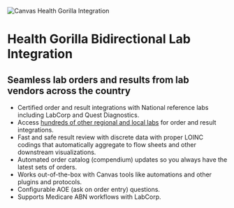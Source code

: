 ![Canvas Health Gorilla Integration](https://images.prismic.io/canvas-website/Zq1Lo0aF0TcGIqVX_health-gorilla-logo.png?auto=format,compress)

# Health Gorilla Bidirectional Lab Integration

## Seamless lab orders and results from lab vendors across the country
- Certified order and result integrations with National reference labs including LabCorp and Quest Diagnostics.
- Access [hundreds of other regional and local labs](https://developer.healthgorilla.com/docs/list-of-connected-labs) for order and result integrations.
- Fast and safe result review with discrete data with proper LOINC codings that automatically aggregate to flow sheets and other downstream visualizations.
- Automated order catalog (compendium) updates so you always have the latest sets of orders.
- Works out-of-the-box with Canvas tools like automations and other plugins and protocols.
- Configurable AOE (ask on order entry) questions.
- Supports Medicare ABN workflows with LabCorp.
